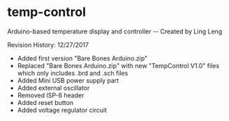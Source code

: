 # temp-control
Arduino-based temperature display and controller -- Created by Ling Leng

Revision History:
12/27/2017
- Added first version "Bare Bones Arduino.zip"
- Replaced "Bare Bones Arduino.zip" with new "TempControl V1.0" files which only includes .brd and .sch files
- Added Mini USB power supply part
- Added external oscillator
- Removed ISP-6 header
- Added reset button
- Added voltage regulator circuit
